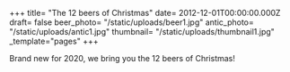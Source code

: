 +++
title= "The 12 beers of Christmas"
date= 2012-12-01T00:00:00.000Z
draft= false
beer_photo= "/static/uploads/beer1.jpg"
antic_photo= "/static/uploads/antic1.jpg"
thumbnail= "/static/uploads/thumbnail1.jpg"
_template="pages"
+++

Brand new for 2020, we bring you the 12 beers of Christmas! 
